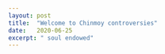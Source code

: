 ```yaml
---
layout: post
title:  "Welcome to Chinmoy controversies"
date:   2020-06-25
excerpt: " soul endowed"
---
```

